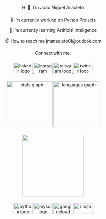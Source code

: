 <p align="center">Hi 👋, I'm João Miguel Anacleto</p>

###

<p align="center">🔭 I’m currently working on Python Projects<br><br>🌱 I’m currently learning Artificial Inteligence<br><br>📫 How to reach me jmanacleto01@outlook.com<br><br>Connect with me:</p>

###

<div align="center">
  <a href="https://www.linkedin.com/in/joaomiguelanacleto/" target="_blank">
    <img src="https://raw.githubusercontent.com/maurodesouza/profile-readme-generator/master/src/assets/icons/social/linkedin/default.svg" width="62" height="35" alt="linkedin logo"  />
  </a>
  <a href="https://www.instagram.com/jmanaclet/" target="_blank">
    <img src="https://raw.githubusercontent.com/maurodesouza/profile-readme-generator/master/src/assets/icons/social/instagram/default.svg" width="62" height="35" alt="instagram logo"  />
  </a>
  <a href="https://t.me/jmanacleto" target="_blank">
    <img src="https://raw.githubusercontent.com/maurodesouza/profile-readme-generator/master/src/assets/icons/social/telegram/default.svg" width="62" height="35" alt="telegram logo"  />
  </a>
  <a href="https://twitter.com/jmanaclet" target="_blank">
    <img src="https://raw.githubusercontent.com/maurodesouza/profile-readme-generator/master/src/assets/icons/social/twitter/default.svg" width="62" height="35" alt="twitter logo"  />
  </a>
</div>

###

<div align="center">
  <img src="https://github-readme-stats.vercel.app/api?hide_title=true&hide_rank=false&show_icons=true&include_all_commits=true&count_private=true&disable_animations=true&theme=chartreuse-dark&locale=en&hide_border=true&username=jmanacleto" height="150" alt="stats graph"  />
  <img src="https://github-readme-stats.vercel.app/api/top-langs?locale=en&hide_title=false&layout=compact&card_width=320&langs_count=5&theme=chartreuse-dark&hide_border=true&username=jmanacleto" height="150" alt="languages graph"  />
</div>

###

<div align="center">
  <img height="200" src="https://media.giphy.com/media/ao9DUiTKH60XS/giphy.gif"  />
</div>

###

<div align="center">
  <img src="https://cdn.jsdelivr.net/gh/devicons/devicon/icons/python/python-original.svg" height="35" width="62" alt="python logo"  />
  <img src="https://cdn.jsdelivr.net/gh/devicons/devicon/icons/mysql/mysql-original.svg" height="35" width="62" alt="mysql logo"  />
  <img src="https://cdn.jsdelivr.net/gh/devicons/devicon/icons/googlecloud/googlecloud-original.svg" height="35" width="62" alt="googlecloud logo"  />
  <img src="https://cdn.jsdelivr.net/gh/devicons/devicon/icons/r/r-original.svg" height="35" width="62" alt="r logo"  />
</div>

###
